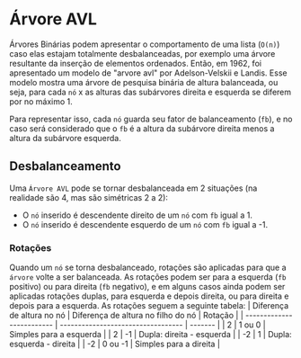 # Árvore AVL
Árvores Binárias podem apresentar o comportamento de uma lista (`O(n)`) caso elas estajam totalmente desbalanceadas, por exemplo uma árvore resultante da inserção de elementos ordenados. Então, em 1962, foi apresentado um modelo de "arvore avl" por Adelson-Velskii e Landis. Esse modelo mostra uma árvore de pesquisa binária de altura balanceada, ou seja, para cada `nó` x as alturas das subárvores direita e esquerda se diferem por no máximo 1.

Para representar isso, cada `nó` guarda seu fator de balanceamento (`fb`), e no caso será considerado que o `fb` é a altura da subárvore direita menos a altura da subárvore esquerda.
## Desbalanceamento
Uma `Árvore AVL` pode se tornar desbalanceada em 2 situações (na realidade são 4, mas são simétricas 2 a 2):
- O `nó` inserido é descendente direito de um `nó` com `fb` igual a 1.
- O `nó` inserido é descendente esquerdo de um `nó` com `fb` igual a -1.

### Rotações
Quando um `nó` se torna desbalanceado, rotações são aplicadas para que a `árvore` volte a ser balanceada. As rotações podem ser para a esquerda (`fb` positivo) ou para direita (`fb` negativo), e em alguns casos ainda podem ser aplicadas rotações duplas, para esquerda e depois direita, ou para direita e depois para a esquerda. As rotações seguem a seguinte tabela:
| Diferença de altura no nó | Diferença de altura no filho do nó | Rotação |
| ------------------------- | ---------------------------------- | ------- |
| 2 | 1 ou 0 | Simples para a esquerda |
| 2 | -1 | Dupla: direita - esquerda |
| -2 | 1 | Dupla: esquerda - direita |
| -2 | 0 ou -1 | Simples para a direita |
